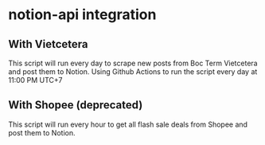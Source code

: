# notion-api integration


## With Vietcetera
This script will run every day to scrape new posts from Boc Term Vietcetera and post them to Notion.
Using Github Actions to run the script every day at 11:00 PM UTC+7

## With Shopee (deprecated)
This script will run every hour to get all flash sale deals from Shopee and post them to Notion.
